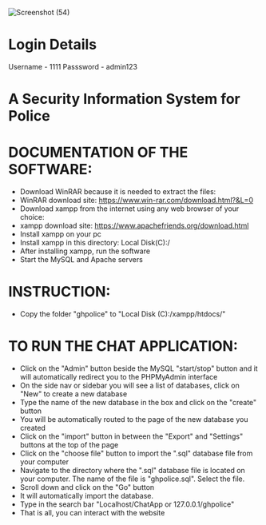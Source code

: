 ![Screenshot (54)](https://user-images.githubusercontent.com/33707645/213895098-6881d8d9-456c-4286-a9a4-deb7e278e225.png)

# Login Details
Username - 1111
Passsword - admin123

# A Security Information System for Police

# DOCUMENTATION OF THE SOFTWARE:
- Download WinRAR because it is needed to extract the files: 
- WinRAR download site: https://www.win-rar.com/download.html?&L=0 
- Download xampp from the internet using any web browser of your choice:
- xampp download site: https://www.apachefriends.org/download.html
- Install xampp on your pc
- Install xampp in this directory: Local Disk(C):/
- After installing xampp, run the software
- Start the MySQL and Apache servers

# INSTRUCTION:
- Copy the folder "ghpolice" to "Local Disk (C):/xampp/htdocs/"

# TO RUN THE CHAT APPLICATION:
- Click on the "Admin" button beside the MySQL "start/stop" button and it will automatically redirect you to the PHPMyAdmin interface 
- On the side nav or sidebar you will see a list of databases, click on "New" to create a new database 
- Type the name of the new database in the box and click on the "create" button 
- You will be automatically routed to the page of the new database you created 
- Click on the "import" button in between the "Export" and "Settings" buttons at the top of the page 
- Click on the "choose file" button to import the ".sql" database file from your computer
- Navigate to the directory where the ".sql" database file is located on your computer. The name of the file is "ghpolice.sql". Select the file.
- Scroll down and click on the "Go" button
- It will automatically import the database.
- Type in the search bar "Localhost/ChatApp or 127.0.0.1/ghpolice"
- That is all, you can interact with the website
